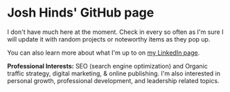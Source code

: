 <h1>Josh Hinds' GitHub page</h1> 

<p>I don't have much here at the moment. Check in every so often as I'm sure I will 
update it with random projects or noteworthy items as they pop up.</p>
<p>You can also learn more about what I'm up to on <a href="https://www.linkedin.com/in/joshhinds">my LinkedIn page</a>.</p>
<p>
<strong>Professional Interests:</strong> SEO (search engine optimization) and Organic traffic strategy, digital marketing, & online publishing. I'm also interested in 
personal growth, professional development, and leadership related topics.
</p>
